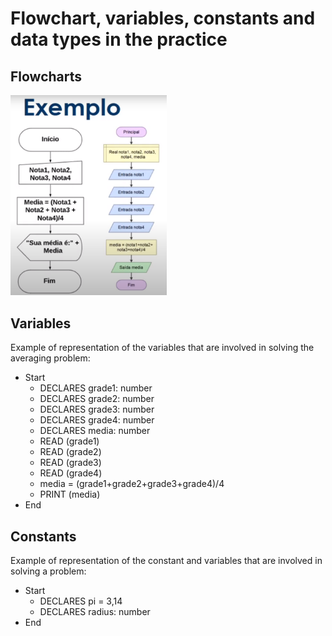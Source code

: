 # Flowchart, variables, constants and data types in the practice

## Flowcharts

<img src="../assets/img/flowchart.PNG" width="250px">

## Variables

Example of representation of the variables that are involved in solving the averaging problem:

- Start
    - DECLARES grade1: number
    - DECLARES grade2: number
    - DECLARES grade3: number
    - DECLARES grade4: number
    - DECLARES media: number
    - READ (grade1)
    - READ (grade2)
    - READ (grade3)
    - READ (grade4)
    - media = (grade1+grade2+grade3+grade4)/4
    - PRINT (media)
- End

## Constants

Example of representation of the constant and variables that are involved in solving a problem:

- Start
    - DECLARES pi = 3,14
    - DECLARES radius: number
- End
